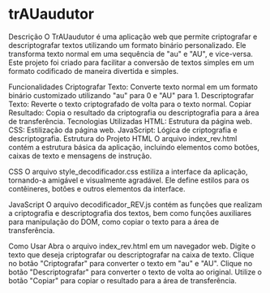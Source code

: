# trAUaudutor

Descrição
O TrAUaudutor é uma aplicação web que permite criptografar e descriptografar textos utilizando um formato binário personalizado. Ele transforma texto normal em uma sequência de "au" e "AU", e vice-versa. Este projeto foi criado para facilitar a conversão de textos simples em um formato codificado de maneira divertida e simples.

Funcionalidades
Criptografar Texto: Converte texto normal em um formato binário customizado utilizando "au" para 0 e "AU" para 1.
Descriptografar Texto: Reverte o texto criptografado de volta para o texto normal.
Copiar Resultado: Copia o resultado da criptografia ou descriptografia para a área de transferência.
Tecnologias Utilizadas
HTML: Estrutura da página web.
CSS: Estilização da página web.
JavaScript: Lógica de criptografia e descriptografia.
Estrutura do Projeto
HTML
O arquivo index_rev.html contém a estrutura básica da aplicação, incluindo elementos como botões, caixas de texto e mensagens de instrução.

CSS
O arquivo style_decodificador.css estiliza a interface da aplicação, tornando-a amigável e visualmente agradável. Ele define estilos para os contêineres, botões e outros elementos da interface.

JavaScript
O arquivo decodificador_REV.js contém as funções que realizam a criptografia e descriptografia dos textos, bem como funções auxiliares para manipulação do DOM, como copiar o texto para a área de transferência.

Como Usar
Abra o arquivo index_rev.html em um navegador web.
Digite o texto que deseja criptografar ou descriptografar na caixa de texto.
Clique no botão "Criptografar" para converter o texto em "au" e "AU".
Clique no botão "Descriptografar" para converter o texto de volta ao original.
Utilize o botão "Copiar" para copiar o resultado para a área de transferência.
